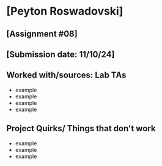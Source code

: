 # [Peyton Roswadovski]
## [Assignment #08]
## [Submission date: 11/10/24]
## Worked with/sources: Lab TAs
* example
* example
* example
* example
## Project Quirks/ Things that don't work
* example
* example
* example
